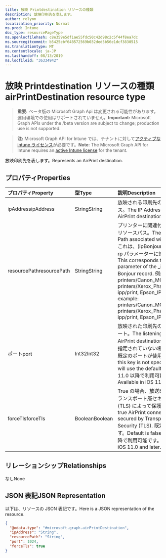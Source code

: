 ```yaml
---
title: 放映 Printdestination リソースの種類
description: 放映印刷先を表します。
author: rolyon
localization_priority: Normal
ms.prod: Intune
doc_type: resourcePageType
ms.openlocfilehash: c8e359e5df1ae55fdc50c42d98c2c5f44f8ea7dc
ms.sourcegitcommit: b5425ebf648572569b032ded5b56e1dcf3830515
ms.translationtype: MT
ms.contentlocale: ja-JP
ms.lasthandoff: 08/13/2019
ms.locfileid: "36334942"
---
```

# <a name="airprintdestination-resource-type"></a><span data-ttu-id="40fb5-103">放映 Printdestination リソースの種類</span><span class="sxs-lookup"><span data-stu-id="40fb5-103">airPrintDestination resource type</span></span>

> <span data-ttu-id="40fb5-104">**重要:** ベータ版の Microsoft Graph Api は変更される可能性があります。運用環境での使用はサポートされていません。</span><span class="sxs-lookup"><span data-stu-id="40fb5-104">**Important:** Microsoft Graph APIs under the /beta version are subject to change; production use is not supported.</span></span>

> <span data-ttu-id="40fb5-105">**注:** Microsoft Graph API for Intune では、テナントに対して[アクティブな intune ライセンス](https://go.microsoft.com/fwlink/?linkid=839381)が必要です。</span><span class="sxs-lookup"><span data-stu-id="40fb5-105">**Note:** The Microsoft Graph API for Intune requires an [active Intune license](https://go.microsoft.com/fwlink/?linkid=839381) for the tenant.</span></span>

<span data-ttu-id="40fb5-106">放映印刷先を表します。</span><span class="sxs-lookup"><span data-stu-id="40fb5-106">Represents an AirPrint destination.</span></span>

## <a name="properties"></a><span data-ttu-id="40fb5-107">プロパティ</span><span class="sxs-lookup"><span data-stu-id="40fb5-107">Properties</span></span>
|<span data-ttu-id="40fb5-108">プロパティ</span><span class="sxs-lookup"><span data-stu-id="40fb5-108">Property</span></span>|<span data-ttu-id="40fb5-109">型</span><span class="sxs-lookup"><span data-stu-id="40fb5-109">Type</span></span>|<span data-ttu-id="40fb5-110">説明</span><span class="sxs-lookup"><span data-stu-id="40fb5-110">Description</span></span>|
|:---|:---|:---|
|<span data-ttu-id="40fb5-111">ipAddress</span><span class="sxs-lookup"><span data-stu-id="40fb5-111">ipAddress</span></span>|<span data-ttu-id="40fb5-112">String</span><span class="sxs-lookup"><span data-stu-id="40fb5-112">String</span></span>|<span data-ttu-id="40fb5-113">放映される印刷先の IP アドレス。</span><span class="sxs-lookup"><span data-stu-id="40fb5-113">The IP Address of the AirPrint destination.</span></span>|
|<span data-ttu-id="40fb5-114">resourcePath</span><span class="sxs-lookup"><span data-stu-id="40fb5-114">resourcePath</span></span>|<span data-ttu-id="40fb5-115">String</span><span class="sxs-lookup"><span data-stu-id="40fb5-115">String</span></span>|<span data-ttu-id="40fb5-116">プリンターに関連付けられているリソースパス。</span><span class="sxs-lookup"><span data-stu-id="40fb5-116">The Resource Path associated with the printer.</span></span> <span data-ttu-id="40fb5-117">これは、(ipBonjour レコードの rp パラメーターに対応します。</span><span class="sxs-lookup"><span data-stu-id="40fb5-117">This corresponds to the rp parameter of the _ipps.tcp Bonjour record.</span></span> <span data-ttu-id="40fb5-118">例: printers/Canon_MG5300_series, printers/Xerox_Phaser_7600, ipp/print, Epson_IPP_Printer</span><span class="sxs-lookup"><span data-stu-id="40fb5-118">For example: printers/Canon_MG5300_series, printers/Xerox_Phaser_7600, ipp/print, Epson_IPP_Printer.</span></span>|
|<span data-ttu-id="40fb5-119">ポート</span><span class="sxs-lookup"><span data-stu-id="40fb5-119">port</span></span>|<span data-ttu-id="40fb5-120">Int32</span><span class="sxs-lookup"><span data-stu-id="40fb5-120">Int32</span></span>|<span data-ttu-id="40fb5-121">放映された印刷先のリスニングポート。</span><span class="sxs-lookup"><span data-stu-id="40fb5-121">The listening port of the AirPrint destination.</span></span> <span data-ttu-id="40fb5-122">このキーが指定されていない場合、印刷時に既定のポートが使用されます。</span><span class="sxs-lookup"><span data-stu-id="40fb5-122">If this key is not specified AirPrint will use the default port.</span></span> <span data-ttu-id="40fb5-123">IOS 11.0 以降で利用可能です。</span><span class="sxs-lookup"><span data-stu-id="40fb5-123">Available in iOS 11.0 and later.</span></span>|
|<span data-ttu-id="40fb5-124">forceTls</span><span class="sxs-lookup"><span data-stu-id="40fb5-124">forceTls</span></span>|<span data-ttu-id="40fb5-125">Boolean</span><span class="sxs-lookup"><span data-stu-id="40fb5-125">Boolean</span></span>|<span data-ttu-id="40fb5-126">True の場合、放送印刷接続はトランスポート層セキュリティ (TLS) によって保護されます。</span><span class="sxs-lookup"><span data-stu-id="40fb5-126">If true AirPrint connections are secured by Transport Layer Security (TLS).</span></span> <span data-ttu-id="40fb5-127">既定値は false です。</span><span class="sxs-lookup"><span data-stu-id="40fb5-127">Default is false.</span></span> <span data-ttu-id="40fb5-128">IOS 11.0 以降で利用可能です。</span><span class="sxs-lookup"><span data-stu-id="40fb5-128">Available in iOS 11.0 and later.</span></span>|

## <a name="relationships"></a><span data-ttu-id="40fb5-129">リレーションシップ</span><span class="sxs-lookup"><span data-stu-id="40fb5-129">Relationships</span></span>
<span data-ttu-id="40fb5-130">なし</span><span class="sxs-lookup"><span data-stu-id="40fb5-130">None</span></span>

## <a name="json-representation"></a><span data-ttu-id="40fb5-131">JSON 表記</span><span class="sxs-lookup"><span data-stu-id="40fb5-131">JSON Representation</span></span>
<span data-ttu-id="40fb5-132">以下は、リソースの JSON 表記です。</span><span class="sxs-lookup"><span data-stu-id="40fb5-132">Here is a JSON representation of the resource.</span></span>
<!-- {
  "blockType": "resource",
  "@odata.type": "microsoft.graph.airPrintDestination"
}
-->
``` json
{
  "@odata.type": "#microsoft.graph.airPrintDestination",
  "ipAddress": "String",
  "resourcePath": "String",
  "port": 1024,
  "forceTls": true
}
```



